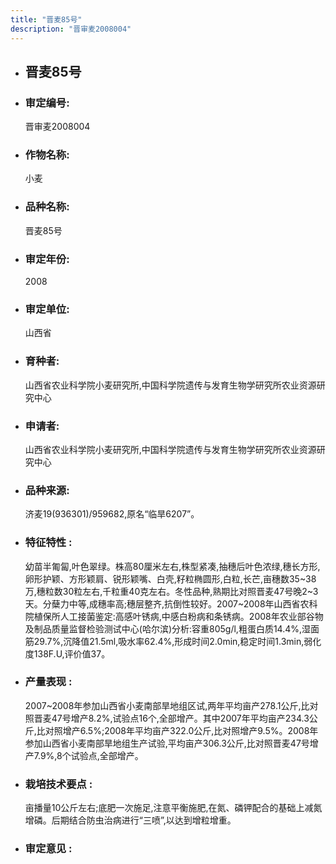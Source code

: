 ```yaml
---
title: "晋麦85号"
description: "晋审麦2008004"
---
```

* ## 晋麦85号
* ###  审定编号:  
   晋审麦2008004

*  ### 作物名称:  
   小麦

*   ###  品种名称: 
    晋麦85号

*   ### 审定年份: 
    2008

*   ### 审定单位:  
    山西省

*   ### 育种者:  
    山西省农业科学院小麦研究所,中国科学院遗传与发育生物学研究所农业资源研究中心

*   ### 申请者:  
    山西省农业科学院小麦研究所,中国科学院遗传与发育生物学研究所农业资源研究中心

*   ### 品种来源:  
    济麦19(936301)/959682,原名“临旱6207”。

*   ### 特征特性 : 
    幼苗半匍匐,叶色翠绿。株高80厘米左右,株型紧凑,抽穗后叶色浓绿,穗长方形,卵形护颖、方形颖肩、锐形颖嘴、白壳,籽粒椭圆形,白粒,长芒,亩穗数35~38万,穗粒数30粒左右,千粒重40克左右。冬性品种,熟期比对照晋麦47号晚2~3天。分蘖力中等,成穗率高;穗层整齐,抗倒性较好。2007~2008年山西省农科院植保所人工接菌鉴定:高感叶锈病,中感白粉病和条锈病。2008年农业部谷物及制品质量监督检验测试中心(哈尔滨)分析:容重805g/l,粗蛋白质14.4%,湿面筋29.7%,沉降值21.5ml,吸水率62.4%,形成时间2.0min,稳定时间1.3min,弱化度138F.U,评价值37。

*   ### 产量表现 : 
    2007~2008年参加山西省小麦南部旱地组区试,两年平均亩产278.1公斤,比对照晋麦47号增产8.2%,试验点16个,全部增产。其中2007年平均亩产234.3公斤,比对照增产6.5%;2008年平均亩产322.0公斤,比对照增产9.5%。2008年参加山西省小麦南部旱地组生产试验,平均亩产306.3公斤,比对照晋麦47号增产7.9%,8个试验点,全部增产。

*   ### 栽培技术要点 : 
    亩播量10公斤左右;底肥一次施足,注意平衡施肥,在氮、磷钾配合的基础上减氮增磷。后期结合防虫治病进行“三喷”,以达到增粒增重。

*   ### 审定意见 : 
    
